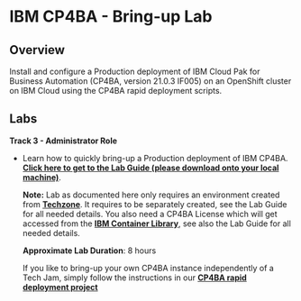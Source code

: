 # IBM CP4BA - Bring-up Lab

## Overview

Install and configure a Production deployment of IBM Cloud Pak for Business Automation (CP4BA, version 21.0.3 IF005) on an OpenShift cluster on IBM Cloud using the CP4BA rapid deployment scripts.

## Labs

**Track 3 - Administrator Role**

- Learn how to quickly bring-up a Production deployment of IBM CP4BA. **[Click here to get to the Lab Guide (please download onto your local machine)](Lab%20Guide%20-%20Bring-up%20Lab.pdf)**.
  
  **Note:** Lab as documented here only requires an environment created from **[Techzone](https://techzone.ibm.com/collection/ibm-cloud-pak-for-business-automation-demos-and-labs-bring-up-lab)**. It requires to be separately created, see the Lab Guide for all needed details. You also need a CP4BA License which will get accessed from the **[IBM Container Library](https://myibm.ibm.com/products-services/containerlibrary)**, see also the Lab Guide for all needed details.
  
  **Approximate Lab Duration**: 8 hours
  
  If you like to bring-up your own CP4BA instance independently of a Tech Jam, simply follow the instructions in our **[CP4BA rapid deployment project](https://github.com/IBM/cp4ba-rapid-deployment)**
